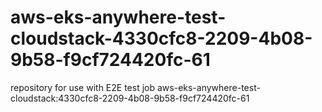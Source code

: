 # aws-eks-anywhere-test-cloudstack-4330cfc8-2209-4b08-9b58-f9cf724420fc-61
repository for use with E2E test job aws-eks-anywhere-test-cloudstack:4330cfc8-2209-4b08-9b58-f9cf724420fc-61
